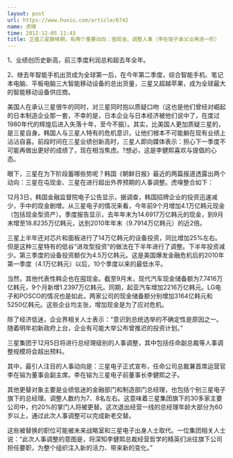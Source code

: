 ```yaml
---
layout: post
url: https://www.huxiu.com/article/6742
name: 虎嗅
time: 2012-12-05 11:43
title: 正值三星巅峰期，有两个重要动向：囤现金、调整人事（李在镕子承父业再进一阶）
---
```

1、业绩创历史新高，前三季度利润总和超去年全年。

2、继去年智能手机出货成为全球第一后，在今年第二季度，综合智能手机、笔记本电脑、平板电脑三大智能移动设备的总出货量，三星又超越苹果，成为全球最大的智能移动设备供应商。

美国人在承认三星很牛的同时，对三星同时抱以质疑口吻（这也是他们曾经对崛起的日本制造企业那一套，不幸的是，日本企业与日本经济被他们说中了，在度过1980年代的辉煌后进入失落十年，至今不振）。其实，比美国人更加质疑三星的，是三星自身。韩国人与三星人特有的危机意识，让他们根本不可能躺在现有业绩上沾沾自喜。前段时间在三星业绩创新高时，三星人即向媒体表示：担心下一季度不可能再做出更好的成绩了，现在相当焦虑。?想必，这是李健熙喜欢与提倡的心态。

眼下，三星在为下阶段蓄哪些势呢？韩国《朝鲜日报》最近的两篇报道透露出两个动向：三星在屯现金、三星在进行超出外界预期的人事调整。虎嗅整合如下：

12月3日，韩国金融监督院电子公告显示，据调查，韩国招牌企业的投资迅速减少，手中的现金剧增。从三星电子的情况来看，今年前9个月增加4.1万亿韩元现金（包括现金型资产）。季度报告显示，去年年末为14.6917万亿韩元的现金，到9月末增至18.8235万亿韩元，达到2010年年末（9.7914万亿韩元）的近2倍。

三星上半年还对芯片和面板进行了14万亿韩元的设备投资，同比增加25%左右。但是这种三星特有的低谷“进攻型投资”的做法在下半年进行了调整。下半年投资减少。第三季度的设备投资额仅为4.5万亿韩元。这是美国爆发金融危机后的2010年第一季度（4.1万亿韩元）以后，10个季度以来的最低水平。

当然，其他代表性韩企也在囤现金。截至9月末，现代汽车现金储备额为7.7416万亿韩元，9个月新增1.2397万亿韩元。同期，起亚汽车增加2216万亿韩元。LG电子和POSCO的情况也是如此，两家公司的现金储备额分别增加3164亿韩元和5250亿韩元。这些企业均主张，增加现金是为了应对危机。

除了经济低迷，企业界相关人士表示：“意识到总统选举的不确定性是原因之一。随着明年初新政府上台，企业有可能大举公布曾推迟的投资计划。”

三星集团于12月5日将进行总经理级别的人事调整，其中包括任命副总裁等人事调整规模将会超出预料。

其中，最引人注目的人事动向是：三星电子正式宣布，任命公司总裁兼首席运营官李在镕为董事会副主席。李在镕为三星电子前董事长李健熙之子。

其他更替对象主要是业绩低迷的金融部门和制造部门总经理，也包括个别三星电子旗下的总经理。调整人数约为7、8名左右。这意味着三星集团旗下的30多家主要公司中，约20%的掌门人将被更替。这次退出经营一线的总经理年龄大部分为60岁以上，通过此次人事调整可以完成新老交替。

这些被替换的职位可能被未来战略室和三星电子出身人士取代。一位集团相关人士说：“此次人事调整的意图是，将深知李健熙总裁经营哲学的精英们派往旗下公司担任要职，为整个组织注入新的活力、带来新的变化。”

